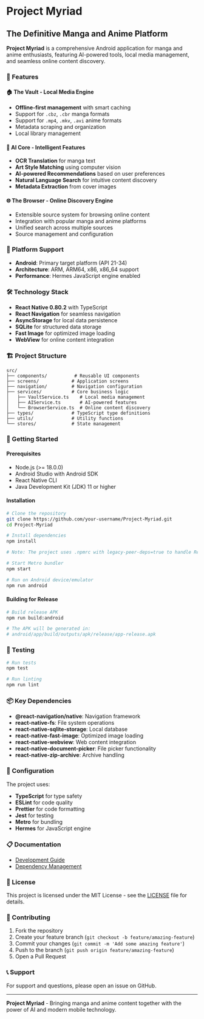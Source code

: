 # Project Myriad
## The Definitive Manga and Anime Platform

**Project Myriad** is a comprehensive Android application for manga and anime enthusiasts, featuring AI-powered tools, local media management, and seamless online content discovery.

### 🚀 Features

#### 🏠 The Vault - Local Media Engine
- **Offline-first management** with smart caching
- Support for `.cbz`, `.cbr` manga formats
- Support for `.mp4`, `.mkv`, `.avi` anime formats
- Metadata scraping and organization
- Local library management

#### 🧠 AI Core - Intelligent Features
- **OCR Translation** for manga text
- **Art Style Matching** using computer vision
- **AI-powered Recommendations** based on user preferences
- **Natural Language Search** for intuitive content discovery
- **Metadata Extraction** from cover images

#### 🌐 The Browser - Online Discovery Engine
- Extensible source system for browsing online content
- Integration with popular manga and anime platforms
- Unified search across multiple sources
- Source management and configuration

### 📱 Platform Support
- **Android**: Primary target platform (API 21-34)
- **Architecture**: ARM, ARM64, x86, x86_64 support
- **Performance**: Hermes JavaScript engine enabled

### 🛠️ Technology Stack
- **React Native 0.80.2** with TypeScript
- **React Navigation** for seamless navigation
- **AsyncStorage** for local data persistence
- **SQLite** for structured data storage
- **Fast Image** for optimized image loading
- **WebView** for online content integration

### 🏗️ Project Structure
```
src/
├── components/          # Reusable UI components
├── screens/            # Application screens
├── navigation/         # Navigation configuration
├── services/           # Core business logic
│   ├── VaultService.ts    # Local media management
│   ├── AIService.ts       # AI-powered features
│   └── BrowserService.ts  # Online content discovery
├── types/              # TypeScript type definitions
├── utils/              # Utility functions
└── stores/             # State management
```

### 🚀 Getting Started

#### Prerequisites
- Node.js (>= 18.0.0)
- Android Studio with Android SDK
- React Native CLI
- Java Development Kit (JDK) 11 or higher

#### Installation
```bash
# Clone the repository
git clone https://github.com/your-username/Project-Myriad.git
cd Project-Myriad

# Install dependencies
npm install

# Note: The project uses .npmrc with legacy-peer-deps=true to handle React 19 compatibility

# Start Metro bundler
npm start

# Run on Android device/emulator
npm run android
```

#### Building for Release
```bash
# Build release APK
npm run build:android

# The APK will be generated in:
# android/app/build/outputs/apk/release/app-release.apk
```

### 🧪 Testing
```bash
# Run tests
npm test

# Run linting
npm run lint
```

### 📦 Key Dependencies
- **@react-navigation/native**: Navigation framework
- **react-native-fs**: File system operations
- **react-native-sqlite-storage**: Local database
- **react-native-fast-image**: Optimized image loading
- **react-native-webview**: Web content integration
- **react-native-document-picker**: File picker functionality
- **react-native-zip-archive**: Archive handling

### 🔧 Configuration
The project uses:
- **TypeScript** for type safety
- **ESLint** for code quality
- **Prettier** for code formatting
- **Jest** for testing
- **Metro** for bundling
- **Hermes** for JavaScript engine

### 📋 Documentation
- [Development Guide](docs/DEVELOPMENT.md)
- [Dependency Management](docs/dependency-management.md)

### 📄 License
This project is licensed under the MIT License - see the [LICENSE](LICENSE) file for details.

### 🤝 Contributing
1. Fork the repository
2. Create your feature branch (`git checkout -b feature/amazing-feature`)
3. Commit your changes (`git commit -m 'Add some amazing feature'`)
4. Push to the branch (`git push origin feature/amazing-feature`)
5. Open a Pull Request

### 📞 Support
For support and questions, please open an issue on GitHub.

---

**Project Myriad** - Bringing manga and anime content together with the power of AI and modern mobile technology.
